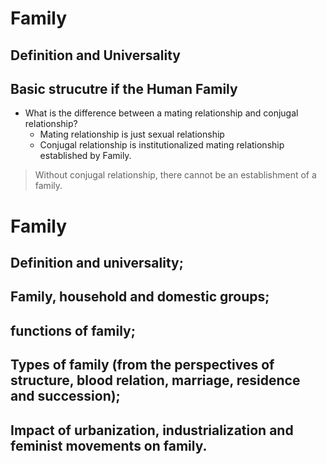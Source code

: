 # Family

## Definition and Universality
## Basic strucutre if the Human Family
- What is the difference between a mating relationship and conjugal relationship?
  - Mating relationship is just sexual relationship
  - Conjugal relationship is institutionalized mating relationship established by Family. 

> Without conjugal relationship, there cannot be an establishment of a family. 

# Family
## Definition and universality; 
## Family, household and domestic groups; 
## functions of family; 
## Types of family (from the perspectives of structure, blood relation, marriage, residence and succession); 
## Impact of urbanization, industrialization and feminist movements on family.


  

